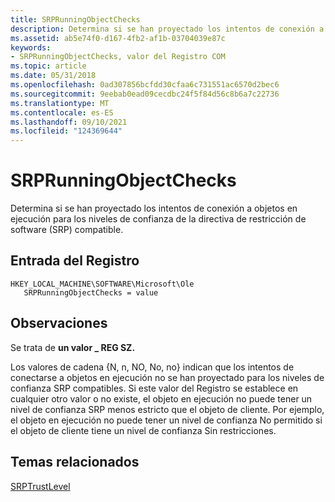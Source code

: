 ```yaml
---
title: SRPRunningObjectChecks
description: Determina si se han proyectado los intentos de conexión a objetos en ejecución para los niveles de confianza de la directiva de restricción de software (SRP) compatible.
ms.assetid: ab5e74f0-d167-4fb2-af1b-03704039e87c
keywords:
- SRPRunningObjectChecks, valor del Registro COM
ms.topic: article
ms.date: 05/31/2018
ms.openlocfilehash: 0ad307856bcfdd30cfaa6c731551ac6570d2bec6
ms.sourcegitcommit: 9eebab0ead09cecdbc24f5f84d56c8b6a7c22736
ms.translationtype: MT
ms.contentlocale: es-ES
ms.lasthandoff: 09/10/2021
ms.locfileid: "124369644"
---
```

# <a name="srprunningobjectchecks"></a>SRPRunningObjectChecks

Determina si se han proyectado los intentos de conexión a objetos en ejecución para los niveles de confianza de la directiva de restricción de software (SRP) compatible.

## <a name="registry-entry"></a>Entrada del Registro

```
HKEY_LOCAL_MACHINE\SOFTWARE\Microsoft\Ole
   SRPRunningObjectChecks = value
```

## <a name="remarks"></a>Observaciones

Se trata de **un valor \_ REG SZ.**

Los valores de cadena {N, n, NO, No, no} indican que los intentos de conectarse a objetos en ejecución no se han proyectado para los niveles de confianza SRP compatibles. Si este valor del Registro se establece en cualquier otro valor o no existe, el objeto en ejecución no puede tener un nivel de confianza SRP menos estricto que el objeto de cliente. Por ejemplo, el objeto en ejecución no puede tener un nivel de confianza No permitido si el objeto de cliente tiene un nivel de confianza Sin restricciones.

## <a name="related-topics"></a>Temas relacionados

<dl> <dt>

[SRPTrustLevel](srptrustlevel.md)
</dt> </dl>

 

 




